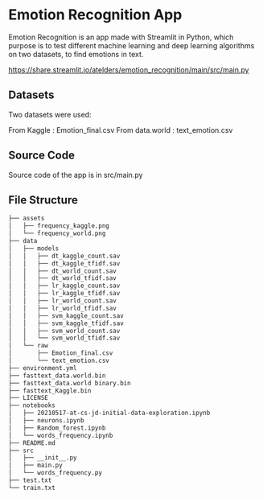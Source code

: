 # Emotion Recognition App

Emotion Recognition is an app made with Streamlit in Python, which purpose is to test different machine learning and deep learning algorithms on two datasets, to find emotions in text.

https://share.streamlit.io/atelders/emotion_recognition/main/src/main.py

## Datasets

Two datasets were used:

From Kaggle : Emotion_final.csv
From data.world : text_emotion.csv

## Source Code

Source code of the app is in src/main.py

## File Structure

```bash
├── assets
│   ├── frequency_kaggle.png
│   └── frequency_world.png
├── data
│   ├── models
│   │   ├── dt_kaggle_count.sav
│   │   ├── dt_kaggle_tfidf.sav
│   │   ├── dt_world_count.sav
│   │   ├── dt_world_tfidf.sav
│   │   ├── lr_kaggle_count.sav
│   │   ├── lr_kaggle_tfidf.sav
│   │   ├── lr_world_count.sav
│   │   ├── lr_world_tfidf.sav
│   │   ├── svm_kaggle_count.sav
│   │   ├── svm_kaggle_tfidf.sav
│   │   ├── svm_world_count.sav
│   │   └── svm_world_tfidf.sav
│   └── raw
│       ├── Emotion_final.csv
│       └── text_emotion.csv
├── environment.yml
├── fasttext_data.world.bin
├── fasttext_data.world binary.bin
├── fasttext_Kaggle.bin
├── LICENSE
├── notebooks
│   ├── 20210517-at-cs-jd-initial-data-exploration.ipynb
│   ├── neurons.ipynb
│   ├── Random_forest.ipynb
│   └── words_frequency.ipynb
├── README.md
├── src
│   ├── __init__.py
│   ├── main.py
│   └── words_frequency.py
├── test.txt
└── train.txt
```